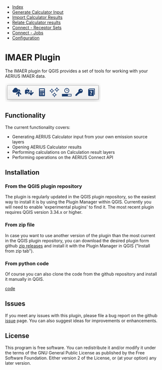 * [Index](index.md)
* [Generate Calculator Input](01_generate_calc_input.md)
* [Import Calculator Results](04_import_calc_results.md)
* [Relate Calculator results](05_relate_calc_results.md)
* [Connect - Receptor Sets](07_connect_receptor_sets.md)
* [Connect - Jobs](08_connect_jobs.md)
* [Configuration](09_configuration.md)

# IMAER Plugin
The IMAER plugin for QGIS provides a set of tools for working with your AERIUS
IMAER data.

![imaer toolbar](img/imaer_plugin_toolbar.png)

## Functionality

The current functionality covers:
* Generating AERIUS Calculator input from your own emission source layers
* Opening AERIUS Calculator results
* Performing calculations on Calculation result layers
* Performing operations on the AERIUS Connect API

## Installation

### From the QGIS plugin repository

The plugin is regularly updated in the QGIS plugin repository, so the easiest way
to install it is by using the Plugin Manager within QGIS. Currently you will need to
enable 'experimental plugins' to find it. The most recent plugin requires QGIS version
3.34.x or higher.

### From zip file

In case you want to use another version of the plugin than the most current in the QGIS plugin repository, you can download the desired plugin form github
[zip releases](https://github.com/opengeogroep/AERIUS-QGIS-plugins/tree/master/releases)
and install it with the Plugin Manager in QGIS ("Install from zip tab").

### From python code

Of course you can also clone the code from the github repository and install it
manually in QGIS.

[code](https://github.com/opengeogroep/AERIUS-QGIS-plugins)

## Issues

If you meet any issues with this plugin, please file a bug report on the
github [issue](https://github.com/opengeogroep/AERIUS-QGIS-plugins/issues) page.
You can also suggest ideas for improvements or enhancements.

## License

This program is free software. You can redistribute it and/or modify
it under the terms of the GNU General Public License as published by
the Free Software Foundation. Either version 2 of the License, or
(at your option) any later version.

